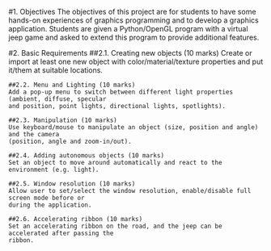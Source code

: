 #1. Objectives
    The objectives of this project are for students to have some hands-on experiences of graphics
    programming and to develop a graphics application. Students are given a Python/OpenGL
    program with a virtual jeep game and asked to extend this program to provide additional features.

#2. Basic Requirements
    ##2.1.  Creating new objects (10 marks)
    Create or import at least one new object with color/material/texture properties and put
    it/them at suitable locations.

    ##2.2. Menu and Lighting (10 marks)
    Add a pop-up menu to switch between different light properties (ambient, diffuse, specular
    and position, point lights, directional lights, spotlights).

    ##2.3. Manipulation (10 marks)
    Use keyboard/mouse to manipulate an object (size, position and angle) and the camera
    (position, angle and zoom-in/out).

    ##2.4. Adding autonomous objects (10 marks)
    Set an object to move around automatically and react to the environment (e.g. light).

    ##2.5. Window resolution (10 marks)
    Allow user to set/select the window resolution, enable/disable full screen mode before or
    during the application.

    ##2.6. Accelerating ribbon (10 marks)
    Set an accelerating ribbon on the road, and the jeep can be accelerated after passing the
    ribbon.
